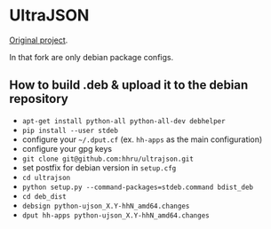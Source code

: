 # UltraJSON


[Original project](https://github.com/esnme/ultrajson).

In that fork are only debian package configs.

## How to build .deb & upload it to the debian repository

* `apt-get install python-all python-all-dev debhelper`
* `pip install --user stdeb`
* configure your `~/.dput.cf` (ex. `hh-apps` as the main configuration)
* configure your gpg keys
* `git clone git@github.com:hhru/ultrajson.git`
* set postfix for debian version in `setup.cfg`
* `cd ultrajson`
* `python setup.py --command-packages=stdeb.command bdist_deb`
* `cd deb_dist`
* `debsign python-ujson_X.Y-hhN_amd64.changes`
* `dput hh-apps python-ujson_X.Y-hhN_amd64.changes`
